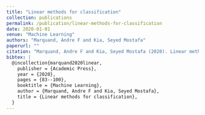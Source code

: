 ```yaml
---
title: "Linear methods for classification"
collection: publications
permalink: /publication/linear-methods-for-classification
date: 2020-01-01
venue: "Machine Learning"
authors: "Marquand, Andre F and Kia, Seyed Mostafa"
paperurl: ""
citation: "Marquand, Andre F and Kia, Seyed Mostafa (2020). Linear methods for classification. Machine Learning."
bibtex: |
  @incollection{marquand2020linear,
    publisher = {Academic Press},
    year = {2020},
    pages = {83--100},
    booktitle = {Machine Learning},
    author = {Marquand, Andre F and Kia, Seyed Mostafa},
    title = {Linear methods for classification},
  }
---
```

